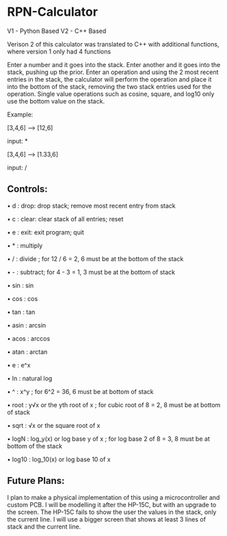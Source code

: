# RPN-Calculator
V1 - Python Based
V2 - C++ Based

Verison 2 of this calculator was translated to C++ with additional functions, where version 1 only had 4 functions

Enter a number and it goes into the stack. Enter another and it goes into the stack, pushing up the prior. Enter an operation and using the 2 most recent entries in the stack, the calculator will perform the operation and place it into the bottom of the stack, removing the two stack entries used for the operation. Single value operations such as cosine, square, and log10 only use the bottom value on the stack.


Example:

[3,4,6]   ––>  [12,6]

input: *         

[3,4,6]   ––>  [1.33,6]

input: /       


## Controls:
• d : drop: drop stack; remove most recent entry from stack

• c : clear: clear stack of all entries; reset

• e : exit: exit program; quit

• * : multiply
  
• / : divide ; for 12 / 6 = 2, 6 must be at the bottom of the stack

• - : subtract; for 4 - 3 = 1, 3 must be at the bottom of stack

• sin : sin

• cos : cos

• tan : tan

• asin : arcsin

• acos : arccos

• atan : arctan
  
• e : e^x

• ln : natural log

• ^ : x^y ; for 6^2 = 36, 6 must be at bottom of stack

• root : y√x or the yth root of x ; for cubic root of 8 = 2, 8 must be at bottom of stack

• sqrt : √x or the square root of x

• logN : log_y(x) or log base y of x ; for log base 2 of 8 = 3, 8 must be at bottom of the stack

• log10 : log_10(x) or log base 10 of x


## Future Plans:
I plan to make a physical implementation of this using a microcontroller and custom PCB. I will be modelling it after the HP-15C, but with an upgrade to the screen. The HP-15C fails to show the user the values in the stack, only the  current line. I will use a bigger screen that shows at least 3 lines of stack and the current line.
